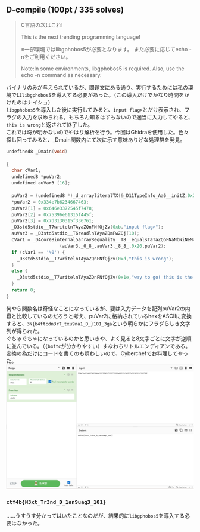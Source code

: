 ## D-compile (100pt / 335 solves)
> C言語の次はこれ!
> 
> This is the next trending programming language!
> 
> ※一部環境ではlibgphobos5が必要となります。 また必要に応じてecho -nをご利用ください。
> 
> Note:In some environments, libgphobos5 is required. Also, use the echo -n command as necessary.

バイナリのみが与えられているが、問題文にある通り、実行するためには私の環境では`libgphobos5`を導入する必要があった。（この導入だけでかなり時間をかけたのはナイショ）  
`libgphobos5`を導入した後に実行してみると、`input flag>`とだけ表示され、フラグの入力を求められる。もちろん知るはずもないので適当に入力してやると、`this is wrong`と返されて終了した。  
これでは埒が明かないのでやはり解析を行う。今回はGhidraを使用した。色々探し回ってみると、_Dmain関数内にて次に示す意味ありげな処理群を発見。
```c
undefined8 _Dmain(void)

{
  char cVar1;
  undefined8 *puVar2;
  undefined auVar3 [16];
  
  puVar2 = (undefined8 *)_d_arrayliteralTX(&_D11TypeInfo_Aa6__initZ,0x20);
  *puVar2 = 0x334e7b6234667463;
  puVar2[1] = 0x646e3372545f7478;
  puVar2[2] = 0x75396e61315f445f;
  puVar2[3] = 0x7d3130315f336761;
  _D3std5stdio__T7writelnTAyaZQnFNfQjZv(0xb,"input flag>");
  auVar3 = _D3std5stdio__T6readlnTAyaZQmFwZQj(10);
  cVar1 = _D4core8internal5array8equality__T8__equalsTaTaZQoFNaNbNiNeMxAaMxQeZb
                    (auVar3._0_8_,auVar3._8_8_,0x20,puVar2);
  if (cVar1 == '\0') {
    _D3std5stdio__T7writelnTAyaZQnFNfQjZv(0xd,"this is wrong");
  }
  else {
    _D3std5stdio__T7writelnTAyaZQnFNfQjZv(0x1e,"way to go! this is the flag :)");
  }
  return 0;
}
```

何やら関数名は奇怪なことになっているが、要は入力データを配列puVar2の内容と比較しているのだろうと考え、puVar2に格納されているhexをASCIIに変換すると、`3N{b4ftcdn3rT_txu9na1_D_}101_3ga`という明らかにフラグらしき文字列が得られた。  
ぐちゃぐちゃになっているのかと思いきや、よく見ると8文字ごとに文字が逆順に並んでいる。（`{b4ftc`が分かりやすい）すなわちリトルエンディアンである。
変換の為だけにコードを書くのも煩わしいので、Cyberchefでお料理してやった。
![](images/img1.png)

### `ctf4b{N3xt_Tr3nd_D_1an9uag3_101}`

......うすうす分かってはいたことなのだが、結果的に`libgphobos5`を導入する必要はなかった。

